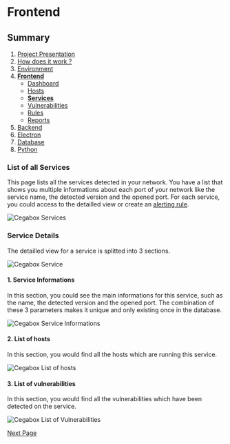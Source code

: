 # Frontend

## Summary

1. [Project Presentation](project.html)
2. [How does it work ?](working.html)
3. [Environment](env.html)
4. [**Frontend**](front.html)
   * [Dashboard](front.html)
   * [Hosts](hosts.html)
   * [**Services**](Services.html)
   * [Vulnerabilities](vulnerabilities.html)
   * [Rules](rules.html)
   * [Reports](reports.html)
5. [Backend](back.html)
6. [Electron](electron.html)
7. [Database](database.html)
8. [Python](python.html)

### List of all Services

This page lists all the services detected in your network. You have a list that shows you multiple informations about each port of your network like the service name, the detected version and the opened port. For each service, you could access to the detailled view or create an [alerting rule](rules.html).

![Cegabox Services](https://cebago.github.io/Cegabox/img/cegabox-services.png)

### Service Details

The detailled view for a service is splitted into 3 sections.

![Cegabox Service](https://cebago.github.io/Cegabox/img/cegabox-service.png)

#### 1. Service Informations

In this section, you could see the main informations for this service, such as the name, the detected version and the opened port. The combination of these 3 parameters makes it unique and only existing once in the database.

![Cegabox Service Informations](https://cebago.github.io/Cegabox/img/cegabox-service-informations.png)

#### 2. List of hosts

In this section, you would find all the hosts which are running this service.

![Cegabox List of hosts](https://cebago.github.io/Cegabox/img/cegabox-service-hosts.png)

#### 3. List of vulnerabilities

In this section, you would find all the vulnerabilities which have been detected on the service.

![Cegabox List of Vulnerabilities](https://cebago.github.io/Cegabox/img/cegabox-service-vulnerabilities.png)

[Next Page](vulnerabilities.html)
